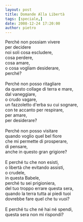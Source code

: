 ```yaml
---
layout: post
title: Domande Alla Libertà
tags: [speciale,]
date: 2008-12-24 17:20:00
author: pietro
---
```

Perché non possiam vivere<br/>per decidere<br/>noi soli cosa escludere,<br/>cosa perdere,<br/>cosa amare,<br/>o cosa vogliam desiderare,<br/>perché?<br/><br/>Perché non posso ritagliare<br/>da questo collage di terra e mare,<br/>dal vaneggiare,<br/>o crudo vagare,<br/>un fazzoletto d'erba su cui sognare,<br/>con te accanto per respirare,<br/>per amare,<br/>per desiderare?<br/><br/>Perché non posso visitare<br/>quando voglio quel bel fiore<br/>che mi permette di prosperare,<br/>di pensare,<br/>anche in questo gran grigiore?<br/><br/>E perché tu che non esisti,<br/>o libertà che evitando assisti,<br/>o crudele,<br/>in questa Babele,<br/>perché tu sei prigioniera,<br/>del tuo troppo errare questa sera,<br/>quando la terra tutta ai piedi tuoi<br/>dovrebbe fare quel che tu vuoi?<br/><br/>E perché tu che né hai né spendi,<br/>questa sera non mi rispondi?
